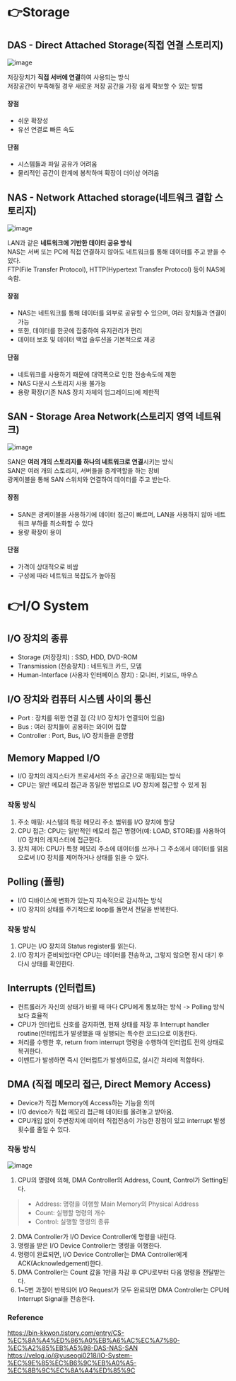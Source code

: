 # 👉Storage
## DAS - Direct Attached Storage(직접 연결 스토리지)
![image](https://github.com/cs-study-skk/cs_study/assets/77658108/445c62db-0b42-464e-bcd8-469526a17e86)

저장장치가 **직접 서버에 연결**하여 사용되는 방식<br>
저장공간이 부족해질 경우 새로운 저장 공간을 가장 쉽게 확보할 수 있는 방법

#### 장점
- 쉬운 확장성
- 유선 연결로 빠른 속도

#### 단점
- 시스템들과 파일 공유가 어려움 
- 물리적인 공간이 한계에 봉착하며 확장이 더이상 어려움 

 

## NAS - Network Attached storage(네트워크 결합 스토리지)
![image](https://github.com/cs-study-skk/cs_study/assets/77658108/cf282211-ecfc-421c-9646-f77419b6bc04)

LAN과 같은 **네트워크에 기반한 데이터 공유 방식**<br>
NAS는 서버 또는 PC에 직접 연결하지 않아도 네트워크를 통해 데이터를 주고 받을 수 있다.<br>
FTP(File Transfer Protocol), HTTP(Hypertext Transfer Protocol) 등이 NAS에 속함.<br>

#### 장점
- NAS는 네트워크를 통해 데이터를 외부로 공유할 수 있으며, 여러 장치들과 연결이 가능
- 또한, 데이터를 한곳에 집중하여 유지관리가 편리
- 데이터 보호 및 데이터 백업 솔루션을 기본적으로 제공

#### 단점
- 네트워크를 사용하기 때문에 대역폭으로 인한 전송속도에 제한
- NAS 다운시 스토리지 사용 불가능
- 용량 확장(기존 NAS 장치 자체의 업그레이드)에 제한적

 

## SAN - Storage Area Network(스토리지 영역 네트워크)
![image](https://github.com/cs-study-skk/cs_study/assets/77658108/3ffd1cb1-347f-4356-90bc-84f0b1b279d5)

SAN은 **여러 개의 스토리지를 하나의 네트워크로 연결**시키는 방식<br>
SAN은 여러 개의 스토리지, 서버들을 중계역할을 하는 장비<br>
광케이블을 통해 SAN 스위치와 연결하여 데이터를 주고 받는다.<br>

#### 장점
- SAN은 광케이블을 사용하기에 데이터 접근이 빠르며, LAN을 사용하지 않아 네트워크 부하를 최소화할 수 있다 
- 용량 확장이 용이

#### 단점
- 가격이 상대적으로 비쌈
- 구성에 따라 네트워크 복잡도가 높아짐


# 👉I/O System
## I/O 장치의 종류
- Storage (저장장치) : SSD, HDD, DVD-ROM
- Transmission (전송장치) : 네트워크 카드, 모뎀
- Human-Interface (사용자 인터페이스 장치) : 모니터, 키보드, 마우스

## I/O 장치와 컴퓨터 시스템 사이의 통신
- Port : 장치를 위한 연결 점 (각 I/O 장치가 연결되어 있음)
- Bus : 여러 장치들이 공용하는 와이어 집합
- Controller : Port, Bus, I/O 장치들을 운영함

## Memory Mapped I/O
- I/O 장치의 레지스터가 프로세서의 주소 공간으로 매핑되는 방식<br>
- CPU는 일반 메모리 접근과 동일한 방법으로 I/O 장치에 접근할 수 있게 됨

### 작동 방식
1) 주소 매핑: 시스템의 특정 메모리 주소 범위를 I/O 장치에 할당
2) CPU 접근: CPU는 일반적인 메모리 접근 명령어(예: LOAD, STORE)를 사용하여 I/O 장치의 레지스터에 접근한다.
3) 장치 제어: CPU가 특정 메모리 주소에 데이터를 쓰거나 그 주소에서 데이터를 읽음으로써 I/O 장치를 제어하거나 상태를 읽을 수 있다.

## Polling (폴링)
- I/O 디바이스에 변화가 있는지 지속적으로 감시하는 방식<br>
- I/O 장치의 상태를 주기적으로 loop를 돌면서 전달을 반복한다.

### 작동 방식
1) CPU는 I/O 장치의 Status register를 읽는다.
2) I/O 장치가 준비되었다면 CPU는 데이터를 전송하고, 그렇지 않으면 잠시 대기 후 다시 상태를 확인한다.

## Interrupts (인터럽트)
- 컨트롤러가 자신의 상태가 바뀔 때 마다 CPU에게 통보하는 방식 -> Polling 방식보다 효율적
- CPU가 인터럽트 신호를 감지하면, 현재 상태를 저장 후 Interrupt handler routine(인터럽트가 발생했을 때 실행되는 특수한 코드)으로 이동한다.
- 처리를 수행한 후, return from interrupt 명령을 수행하여 인터럽트 전의 상태로 복귀한다.
- 이벤트가 발생하면 즉시 인터럽트가 발생하므로, 실시간 처리에 적합하다.

## DMA (직접 메모리 접근, Direct Memory Access)
- Device가 직접 Memory에 Access하는 기능을 의미 <br>
- I/O device가 직접 메모리 접근해 데이터를 올려놓고 받아옴. <br>
- CPU개입 없이 주변장치에 데이터 직접전송이 가능한 장점이 있고 interrupt 발생횟수를 줄일 수 있다.<br>

### 작동 방식
![image](https://github.com/cs-study-skk/cs_study/assets/77658108/bcec8f7c-c6eb-42d7-9e35-9b6069f871fe)
1) CPU의 명령에 의해, DMA Controller의 Address, Count, Control가 Setting된다.
> - Address: 명령을 이행할 Main Memory의 Physical Address <br>
> - Count: 실행할 명령의 개수<br>
> - Control: 실행할 명령의 종류<br>

2) DMA Controller가 I/O Device Controller에 명령을 내린다.
3) 명령을 받은 I/O Device Controller는 명령을 이행한다.
4) 명령이 완료되면, I/O Device Controller는 DMA Controller에게 ACK(Acknowledgement)한다.
5) DMA Controller는 Count 값을 1만큼 차감 후 CPU로부터 다음 명령을 전달받는다.
6) 1~5번 과정이 반복되어 I/O Request가 모두 완료되면 DMA Controller는 CPU에 Interrupt Signal을 전송한다.



### Reference
https://bin-kkwon.tistory.com/entry/CS-%EC%8A%A4%ED%86%A0%EB%A6%AC%EC%A7%80-%EC%A2%85%EB%A5%98-DAS-NAS-SAN
https://velog.io/@yuseogi0218/IO-System-%EC%9E%85%EC%B6%9C%EB%A0%A5-%EC%8B%9C%EC%8A%A4%ED%85%9C
